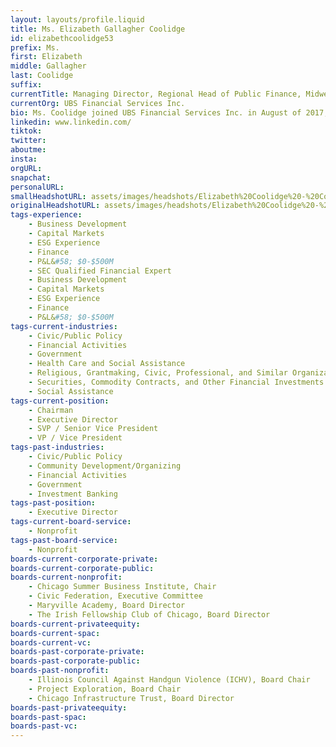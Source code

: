 ```yaml
---
layout: layouts/profile.liquid
title: Ms. Elizabeth Gallagher Coolidge
id: elizabethcoolidge53
prefix: Ms.
first: Elizabeth
middle: Gallagher
last: Coolidge
suffix: 
currentTitle: Managing Director, Regional Head of Public Finance, Midwest
currentOrg: UBS Financial Services Inc.
bio: Ms. Coolidge joined UBS Financial Services Inc. in August of 2017, as Managing Director and Head of the Midwest Region. She began her career in the public finance industry more than 30 years ago, working her way from an institutional bond salesperson to her current position at UBS.<br /><br />During her career, Ms. Coolidge has served as lead banking underwriter on over $40 billion of taxable and tax- exempt securities for such issuers as City of Chicago, State of Illinois, State of Wisconsin, Chicago Public Schools, State of Ohio, State of Indiana, and the State of Michigan to name a few. <br /><br />Ms. Coolidge also served as the lead banker on the groundbreaking Chicago Housing Authority Captial Program Revenue Bonds Serie 2001. This transaction marked the first time that a local housing authority was able to sell highly rated, tax-exempt bonds, backed solely by federal grants that the Authority received from HUD. This financing set the framework for future financings of this nature and was awarded the inaugural "Deal of the Year" by The Bond Buyer in December 2002. Ms. Coolidge subsequently served as lead banker on the Indianapolis Bond Bank Community Justice Center Revenue Bonds, Series 2019 which was awarded the Midwest Deal of the Year by The Bond Buyer in December 2019.<br /><br />Ms. Coolidge also serves on numerous charitable boards in Chicago. She has served on the board of the Chicago Summer Business Institute since its inception, and has served the past 10 years as Chair. Ms. Coolidge also serves on the board of The Civic Federation, where she previously served as Vice-Chair and currently sits on the Executive Committee. She currently serves on the Board of Regents at St. Ignatius College Prep, and The Irish Fellowship Club of Chicago. She is a member of the Economic Club where she served on the Membership Committee. She is also a member of the Chicago Network.<br /><br />Past board service has included The Chicago Infrastructure Trust, where she was appointed by Mayor Rahm Emanuel in 2018. She has also previously served as Chair of both the Illinois Council Against Handgun Violence (ICHV) and Project Exploration. During her time as Chair of ICHV, Ms. Coolidge spoke at numerous rallies, including The Million Mom March. She also frequently appeared in the media on the topic of gun violence.<br /><br />Ms. Coolidge was honored in 2017 with the Trailblazing Women Award for her accomplishments in the industry and her dedication to furthering the careers of women in public finance.<br /><br />Ms. Coolidge graduated from the University of Illinois-Urbana/Champaign.
linkedin: www.linkedin.com/
tiktok: 
twitter: 
aboutme: 
insta: 
orgURL: 
snapchat: 
personalURL: 
smallHeadshotURL: assets/images/headshots/Elizabeth%20Coolidge%20-%20Color%20%28002%29_converted_scaled.avif
originalHeadshotURL: assets/images/headshots/Elizabeth%20Coolidge%20-%20Color%20%28002%29_converted_scaled.avif
tags-experience: 
    - Business Development
    - Capital Markets
    - ESG Experience
    - Finance
    - P&L&#58; $0-$500M
    - SEC Qualified Financial Expert
    - Business Development
    - Capital Markets
    - ESG Experience
    - Finance
    - P&L&#58; $0-$500M
tags-current-industries: 
    - Civic/Public Policy
    - Financial Activities
    - Government
    - Health Care and Social Assistance
    - Religious, Grantmaking, Civic, Professional, and Similar Organizations
    - Securities, Commodity Contracts, and Other Financial Investments and Related Activities
    - Social Assistance
tags-current-position: 
    - Chairman
    - Executive Director
    - SVP / Senior Vice President
    - VP / Vice President
tags-past-industries: 
    - Civic/Public Policy
    - Community Development/Organizing
    - Financial Activities
    - Government
    - Investment Banking
tags-past-position: 
    - Executive Director
tags-current-board-service: 
    - Nonprofit
tags-past-board-service: 
    - Nonprofit
boards-current-corporate-private: 
boards-current-corporate-public: 
boards-current-nonprofit: 
    - Chicago Summer Business Institute, Chair
    - Civic Federation, Executive Committee
    - Maryville Academy, Board Director
    - The Irish Fellowship Club of Chicago, Board Director
boards-current-privateequity: 
boards-current-spac: 
boards-current-vc: 
boards-past-corporate-private: 
boards-past-corporate-public: 
boards-past-nonprofit: 
    - Illinois Council Against Handgun Violence (ICHV), Board Chair
    - Project Exploration, Board Chair
    - Chicago Infrastructure Trust, Board Director
boards-past-privateequity: 
boards-past-spac: 
boards-past-vc: 
---
```


